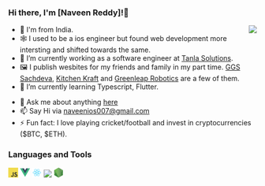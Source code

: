 ### Hi there, I'm [Naveen Reddy]!👋

<a href="https://github.com/anuraghazra/github-readme-stats">
  <img align="right" src="https://github-readme-stats.vercel.app/api?username=naveenreddy1&show_icons=true&theme=dark&count_private=true" />
</a>

- 🌊 I'm from India.
- 🕸 I used to be a ios engineer but found web development more intersting and shifted towards the same.
- 🔭 I’m currently working as a software engineer at [Tanla Solutions](https://www.tanla.com/).
- 🖼 I publish wesbites for my friends and family in my part time. [GGS Sachdeva](https://ggssachdeva.com/), [Kitchen Kraft](http://kitchenkraftkota.com/) and [Greenleap Robotics](https://www.greenleaprobotics.com/) are a few of them.
- 🌱 I’m currently learning Typescript, Flutter.
<!-- - 👯 I'm looking to collaborate with [Polkadash](https://github.com/swader/polkadash)
- 🤔 I’m looking for VueJS / blockchain devs to write tutorials for [Dot Leap](https://dotleap.com)!  -->
- 💬 Ask me about anything [here](https://github.com/naveenreddy1/naveenreddy1/issues)
- 📫 Say Hi via [naveenios007@gmail.com](mailto:naveenios007@gmail.com)
- ⚡ Fun fact: I love playing cricket/football and invest in cryptocurrencies ($BTC, $ETH).

### Languages and Tools

<code><img height="20" src="https://raw.githubusercontent.com/github/explore/80688e429a7d4ef2fca1e82350fe8e3517d3494d/topics/javascript/javascript.png"></code>
<code><img height="20" src="https://raw.githubusercontent.com/github/explore/80688e429a7d4ef2fca1e82350fe8e3517d3494d/topics/vue/vue.png"></code>
<code><img height="20" src="https://raw.githubusercontent.com/github/explore/80688e429a7d4ef2fca1e82350fe8e3517d3494d/topics/react/react.png"></code>
<code><img height="20" src="https://raw.githubusercontent.com/github/explore/5c058a388828bb5fde0bcafd4bc867b5bb3f26f3/topics/graphql/mysql.png"></code>
<code><img height="20" src="https://raw.githubusercontent.com/github/explore/80688e429a7d4ef2fca1e82350fe8e3517d3494d/topics/nodejs/nodejs.png"></code>



<!--
**naveenreddy1/naveenreddy1** is a ✨ _special_ ✨ repository because its `README.md` (this file) appears on your GitHub profile.

Here are some ideas to get you started:

- 🔭 I’m currently working on ...
- 🌱 I’m currently learning ...
- 👯 I’m looking to collaborate on ...
- 🤔 I’m looking for help with ...
- 💬 Ask me about ...
- 📫 How to reach me: ...
- 😄 Pronouns: ...
- ⚡ Fun fact: ...
-->
